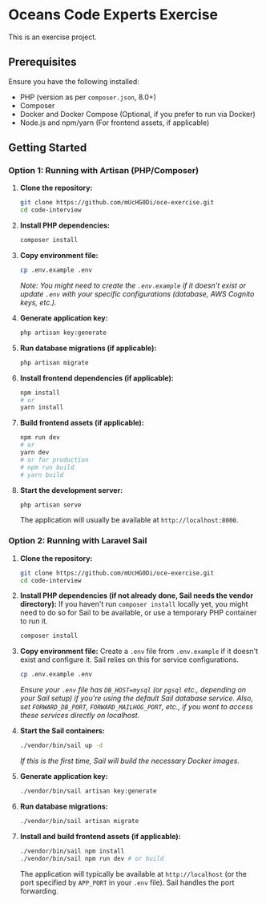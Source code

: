 # Oceans Code Experts Exercise

This is an exercise project.

## Prerequisites

Ensure you have the following installed:
*   PHP (version as per `composer.json`, 8.0+)
*   Composer
*   Docker and Docker Compose (Optional, if you prefer to run via Docker)
*   Node.js and npm/yarn (For frontend assets, if applicable)

## Getting Started

### Option 1: Running with Artisan (PHP/Composer)

1.  **Clone the repository:**
    ```bash
    git clone https://github.com/mUcHG0Di/oce-exercise.git
    cd code-interview
    ```

2.  **Install PHP dependencies:**
    ```bash
    composer install
    ```

3.  **Copy environment file:**
    ```bash
    cp .env.example .env
    ```
    *Note: You might need to create the `.env.example` if it doesn't exist or update `.env` with your specific configurations (database, AWS Cognito keys, etc.).*

4.  **Generate application key:**
    ```bash
    php artisan key:generate
    ```

5.  **Run database migrations (if applicable):**
    ```bash
    php artisan migrate
    ```

6.  **Install frontend dependencies (if applicable):**
    ```bash
    npm install
    # or
    yarn install
    ```

7.  **Build frontend assets (if applicable):**
    ```bash
    npm run dev
    # or
    yarn dev
    # or for production
    # npm run build
    # yarn build
    ```

8.  **Start the development server:**
    ```bash
    php artisan serve
    ```
    The application will usually be available at `http://localhost:8000`.

### Option 2: Running with Laravel Sail

1.  **Clone the repository:**
    ```bash
    git clone https://github.com/mUcHG0Di/oce-exercise.git
    cd code-interview
    ```

2.  **Install PHP dependencies (if not already done, Sail needs the vendor directory):**
    If you haven't run `composer install` locally yet, you might need to do so for Sail to be available, or use a temporary PHP container to run it.
    ```bash
    composer install 
    ```

3.  **Copy environment file:**
    Create a `.env` file from `.env.example` if it doesn't exist and configure it. Sail relies on this for service configurations.
    ```bash
    cp .env.example .env
    ```
    *Ensure your `.env` file has `DB_HOST=mysql` (or `pgsql` etc., depending on your Sail setup) if you're using the default Sail database service. Also, set `FORWARD_DB_PORT`, `FORWARD_MAILHOG_PORT`, etc., if you want to access these services directly on localhost.*

4.  **Start the Sail containers:**
    ```bash
    ./vendor/bin/sail up -d
    ```
    *If this is the first time, Sail will build the necessary Docker images.* 

5.  **Generate application key:**
    ```bash
    ./vendor/bin/sail artisan key:generate
    ```

6.  **Run database migrations:**
    ```bash
    ./vendor/bin/sail artisan migrate
    ```

7.  **Install and build frontend assets (if applicable):**
    ```bash
    ./vendor/bin/sail npm install
    ./vendor/bin/sail npm run dev # or build
    ```

    The application will typically be available at `http://localhost` (or the port specified by `APP_PORT` in your `.env` file). Sail handles the port forwarding.
